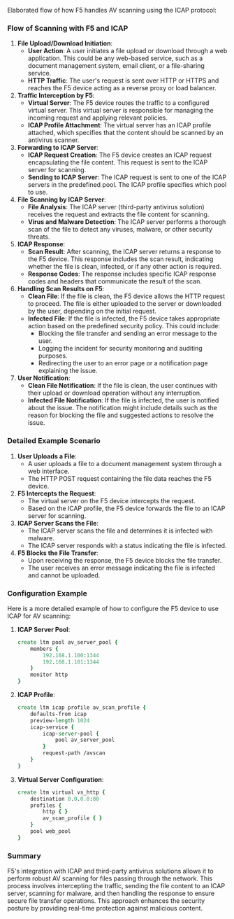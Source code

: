 Elaborated flow of how F5 handles AV scanning using the ICAP protocol:

### Flow of Scanning with F5 and ICAP

1.  **File Upload/Download Initiation**:
    -   **User Action**: A user initiates a file upload or download
        through a web application. This could be any web-based service,
        such as a document management system, email client, or a
        file-sharing service.
    -   **HTTP Traffic**: The user's request is sent over HTTP or HTTPS
        and reaches the F5 device acting as a reverse proxy or load
        balancer.
2.  **Traffic Interception by F5**:
    -   **Virtual Server**: The F5 device routes the traffic to a
        configured virtual server. This virtual server is responsible
        for managing the incoming request and applying relevant
        policies.
    -   **ICAP Profile Attachment**: The virtual server has an ICAP
        profile attached, which specifies that the content should be
        scanned by an antivirus scanner.
3.  **Forwarding to ICAP Server**:
    -   **ICAP Request Creation**: The F5 device creates an ICAP request
        encapsulating the file content. This request is sent to the ICAP
        server for scanning.
    -   **Sending to ICAP Server**: The ICAP request is sent to one of
        the ICAP servers in the predefined pool. The ICAP profile
        specifies which pool to use.
4.  **File Scanning by ICAP Server**:
    -   **File Analysis**: The ICAP server (third-party antivirus
        solution) receives the request and extracts the file content for
        scanning.
    -   **Virus and Malware Detection**: The ICAP server performs a
        thorough scan of the file to detect any viruses, malware, or
        other security threats.
5.  **ICAP Response**:
    -   **Scan Result**: After scanning, the ICAP server returns a
        response to the F5 device. This response includes the scan
        result, indicating whether the file is clean, infected, or if
        any other action is required.
    -   **Response Codes**: The response includes specific ICAP response
        codes and headers that communicate the result of the scan.
6.  **Handling Scan Results on F5**:
    -   **Clean File**: If the file is clean, the F5 device allows the
        HTTP request to proceed. The file is either uploaded to the
        server or downloaded by the user, depending on the initial
        request.
    -   **Infected File**: If the file is infected, the F5 device takes
        appropriate action based on the predefined security policy. This
        could include:
        -   Blocking the file transfer and sending an error message to
            the user.
        -   Logging the incident for security monitoring and auditing
            purposes.
        -   Redirecting the user to an error page or a notification page
            explaining the issue.
7.  **User Notification**:
    -   **Clean File Notification**: If the file is clean, the user
        continues with their upload or download operation without any
        interruption.
    -   **Infected File Notification**: If the file is infected, the
        user is notified about the issue. The notification might include
        details such as the reason for blocking the file and suggested
        actions to resolve the issue.

### Detailed Example Scenario

1.  **User Uploads a File**:
    -   A user uploads a file to a document management system through a
        web interface.
    -   The HTTP POST request containing the file data reaches the F5
        device.
2.  **F5 Intercepts the Request**:
    -   The virtual server on the F5 device intercepts the request.
    -   Based on the ICAP profile, the F5 device forwards the file to an
        ICAP server for scanning.
3.  **ICAP Server Scans the File**:
    -   The ICAP server scans the file and determines it is infected
        with malware.
    -   The ICAP server responds with a status indicating the file is
        infected.
4.  **F5 Blocks the File Transfer**:
    -   Upon receiving the response, the F5 device blocks the file
        transfer.
    -   The user receives an error message indicating the file is
        infected and cannot be uploaded.

### Configuration Example

Here is a more detailed example of how to configure the F5 device to use
ICAP for AV scanning:

1.  **ICAP Server Pool**:

    ``` tcl
    create ltm pool av_server_pool {
        members {
            192.168.1.100:1344
            192.168.1.101:1344
        }
        monitor http
    }
    ```

2.  **ICAP Profile**:

    ``` tcl
    create ltm icap profile av_scan_profile {
        defaults-from icap
        preview-length 1024
        icap-service {
            icap-server-pool {
                pool av_server_pool
            }
            request-path /avscan
        }
    }
    ```

3.  **Virtual Server Configuration**:

    ``` tcl
    create ltm virtual vs_http {
        destination 0.0.0.0:80
        profiles {
            http { }
            av_scan_profile { }
        }
        pool web_pool
    }
    ```

### Summary

F5's integration with ICAP and third-party antivirus solutions allows it
to perform robust AV scanning for files passing through the network.
This process involves intercepting the traffic, sending the file content
to an ICAP server, scanning for malware, and then handling the response
to ensure secure file transfer operations. This approach enhances the
security posture by providing real-time protection against malicious
content.
